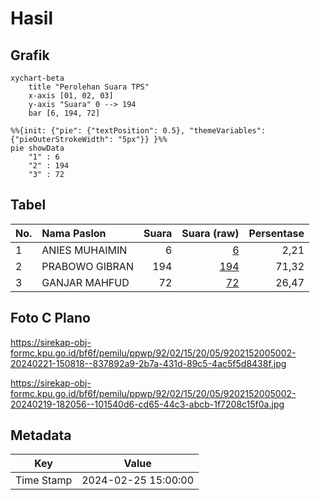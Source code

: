 # Hasil

## Grafik

```mermaid
xychart-beta
    title "Perolehan Suara TPS"
    x-axis [01, 02, 03]
    y-axis "Suara" 0 --> 194
    bar [6, 194, 72]
```

```mermaid
%%{init: {"pie": {"textPosition": 0.5}, "themeVariables": {"pieOuterStrokeWidth": "5px"}} }%%
pie showData
    "1" : 6
    "2" : 194
    "3" : 72
```

## Tabel

| No. | Nama Paslon    | Suara | Suara (raw) | Persentase |
|:--- |:-------------- | -----:| -----------:| ----------:|
| 1   | ANIES MUHAIMIN | 6     | [6][p-1]    | 2,21       |
| 2   | PRABOWO GIBRAN | 194   | [194][p-2]  | 71,32      |
| 3   | GANJAR MAHFUD  | 72    | [72][p-3]   | 26,47      |


[p-1]: https://github.com/gigit-pemilu/pemilu-2024-92-papua-barat/blob/main/pilpres/hitung-suara/sub/92-papua-barat/sub/02-manokwari/sub/15-manokwari-selatan/sub/2005-warmomi/sub/002-tps/sub/paslon-1.txt
[p-2]: https://github.com/gigit-pemilu/pemilu-2024-92-papua-barat/blob/main/pilpres/hitung-suara/sub/92-papua-barat/sub/02-manokwari/sub/15-manokwari-selatan/sub/2005-warmomi/sub/002-tps/sub/paslon-2.txt
[p-3]: https://github.com/gigit-pemilu/pemilu-2024-92-papua-barat/blob/main/pilpres/hitung-suara/sub/92-papua-barat/sub/02-manokwari/sub/15-manokwari-selatan/sub/2005-warmomi/sub/002-tps/sub/paslon-3.txt

## Foto C Plano

https://sirekap-obj-formc.kpu.go.id/bf6f/pemilu/ppwp/92/02/15/20/05/9202152005002-20240221-150818--837892a9-2b7a-431d-89c5-4ac5f5d8438f.jpg

https://sirekap-obj-formc.kpu.go.id/bf6f/pemilu/ppwp/92/02/15/20/05/9202152005002-20240219-182056--101540d6-cd65-44c3-abcb-1f7208c15f0a.jpg


## Metadata

| Key        | Value               |
| ---------- | ------------------- |
| Time Stamp | 2024-02-25 15:00:00 |



